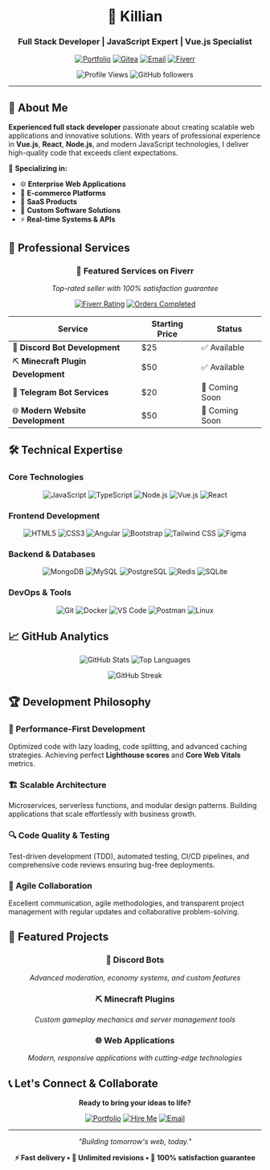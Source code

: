 <div align="center">

# 👋 Killian

### Full Stack Developer | JavaScript Expert | Vue.js Specialist

[![Portfolio](https://img.shields.io/badge/Portfolio-killiandalcin.fr-blue?style=for-the-badge&logo=globe&logoColor=white)](https://killiandalcin.fr/)
[![Gitea](https://img.shields.io/badge/Gitea-gitea.kamisama.ovh-green?style=for-the-badge&logo=gitea&logoColor=white)](https://gitea.kamisama.ovh/kayjaydee)
[![Email](https://img.shields.io/badge/Email-contact@killiandalcin.fr-red?style=for-the-badge&logo=gmail&logoColor=white)](mailto:contact@killiandalcin.fr)
[![Fiverr](https://img.shields.io/badge/Fiverr-Available-brightgreen?style=for-the-badge&logo=fiverr&logoColor=white)](https://www.fiverr.com/mr_kayjaydee)

![Profile Views](https://komarev.com/ghpvc/?username=mr-kayjaydee&color=brightgreen&style=for-the-badge)
![GitHub followers](https://img.shields.io/github/followers/mr-kayjaydee?style=for-the-badge&color=blue)

</div>

---

## 🚀 About Me

**Experienced full stack developer** passionate about creating scalable web applications and innovative solutions. With years of professional experience in **Vue.js**, **React**, **Node.js**, and modern JavaScript technologies, I deliver high-quality code that exceeds client expectations.

🎯 **Specializing in:**

-   🌐 **Enterprise Web Applications**
-   🛒 **E-commerce Platforms**
-   💼 **SaaS Products**
-   🤖 **Custom Software Solutions**
-   ⚡ **Real-time Systems & APIs**

## 💼 Professional Services

<div align="center">

### 🌟 Featured Services on Fiverr

_Top-rated seller with 100% satisfaction guarantee_

[![Fiverr Rating](https://img.shields.io/badge/⭐%20Rating-5.0/5.0-yellow?style=for-the-badge)](https://www.fiverr.com/mr_kayjaydee)
[![Orders Completed](https://img.shields.io/badge/Orders-100%2B%20Completed-success?style=for-the-badge)](https://www.fiverr.com/mr_kayjaydee)

</div>

| Service                             | Starting Price | Status         |
| ----------------------------------- | -------------- | -------------- |
| 🤖 **Discord Bot Development**      | $25            | ✅ Available   |
| ⛏️ **Minecraft Plugin Development** | $50            | ✅ Available   |
| 📱 **Telegram Bot Services**        | $20            | 🔄 Coming Soon |
| 🌐 **Modern Website Development**   | $50            | 🔄 Coming Soon |

## 🛠️ Technical Expertise

### **Core Technologies**

<div align="center">

![JavaScript](https://img.shields.io/badge/JavaScript-F7DF1E?style=for-the-badge&logo=javascript&logoColor=black)
![TypeScript](https://img.shields.io/badge/TypeScript-007ACC?style=for-the-badge&logo=typescript&logoColor=white)
![Node.js](https://img.shields.io/badge/Node.js-43853D?style=for-the-badge&logo=node.js&logoColor=white)
![Vue.js](https://img.shields.io/badge/Vue.js-35495E?style=for-the-badge&logo=vue.js&logoColor=4FC08D)
![React](https://img.shields.io/badge/React-20232A?style=for-the-badge&logo=react&logoColor=61DAFB)

</div>

### **Frontend Development**

<div align="center">

![HTML5](https://img.shields.io/badge/HTML5-E34F26?style=for-the-badge&logo=html5&logoColor=white)
![CSS3](https://img.shields.io/badge/CSS3-1572B6?style=for-the-badge&logo=css3&logoColor=white)
![Angular](https://img.shields.io/badge/Angular-DD0031?style=for-the-badge&logo=angular&logoColor=white)
![Bootstrap](https://img.shields.io/badge/Bootstrap-563D7C?style=for-the-badge&logo=bootstrap&logoColor=white)
![Tailwind CSS](https://img.shields.io/badge/Tailwind_CSS-38B2AC?style=for-the-badge&logo=tailwind-css&logoColor=white)
![Figma](https://img.shields.io/badge/Figma-F24E1E?style=for-the-badge&logo=figma&logoColor=white)

</div>

### **Backend & Databases**

<div align="center">

![MongoDB](https://img.shields.io/badge/MongoDB-4EA94B?style=for-the-badge&logo=mongodb&logoColor=white)
![MySQL](https://img.shields.io/badge/MySQL-00000F?style=for-the-badge&logo=mysql&logoColor=white)
![PostgreSQL](https://img.shields.io/badge/PostgreSQL-316192?style=for-the-badge&logo=postgresql&logoColor=white)
![Redis](https://img.shields.io/badge/Redis-DD0031?style=for-the-badge&logo=redis&logoColor=white)
![SQLite](https://img.shields.io/badge/SQLite-07405E?style=for-the-badge&logo=sqlite&logoColor=white)

</div>

### **DevOps & Tools**

<div align="center">

![Git](https://img.shields.io/badge/Git-F05032?style=for-the-badge&logo=git&logoColor=white)
![Docker](https://img.shields.io/badge/Docker-2496ED?style=for-the-badge&logo=docker&logoColor=white)
![VS Code](https://img.shields.io/badge/VS_Code-007ACC?style=for-the-badge&logo=visual-studio-code&logoColor=white)
![Postman](https://img.shields.io/badge/Postman-FF6C37?style=for-the-badge&logo=postman&logoColor=white)
![Linux](https://img.shields.io/badge/Linux-FCC624?style=for-the-badge&logo=linux&logoColor=black)

</div>

## 📈 GitHub Analytics

<div align="center">

![GitHub Stats](https://github-readme-stats.vercel.app/api?username=mr-kayjaydee&show_icons=true&theme=tokyonight&hide_border=true&count_private=true)
![Top Languages](https://github-readme-stats.vercel.app/api/top-langs/?username=mr-kayjaydee&layout=compact&theme=tokyonight&hide_border=true)

</div>

<div align="center">

![GitHub Streak](https://github-readme-streak-stats.herokuapp.com/?user=mr-kayjaydee&theme=tokyonight&hide_border=true)

</div>

## 🏆 Development Philosophy

### **🎯 Performance-First Development**

Optimized code with lazy loading, code splitting, and advanced caching strategies. Achieving perfect **Lighthouse scores** and **Core Web Vitals** metrics.

### **🏗️ Scalable Architecture**

Microservices, serverless functions, and modular design patterns. Building applications that scale effortlessly with business growth.

### **🔍 Code Quality & Testing**

Test-driven development (TDD), automated testing, CI/CD pipelines, and comprehensive code reviews ensuring bug-free deployments.

### **🤝 Agile Collaboration**

Excellent communication, agile methodologies, and transparent project management with regular updates and collaborative problem-solving.

## 🎨 Featured Projects

<div align="center">

### 🤖 Discord Bots

_Advanced moderation, economy systems, and custom features_

### ⛏️ Minecraft Plugins

_Custom gameplay mechanics and server management tools_

### 🌐 Web Applications

_Modern, responsive applications with cutting-edge technologies_

</div>

## 📞 Let's Connect & Collaborate

<div align="center">

**Ready to bring your ideas to life?**

[![Portfolio](https://img.shields.io/badge/🌐_Portfolio-Visit_Now-blue?style=for-the-badge)](https://killiandalcin.fr/)
[![Hire Me](https://img.shields.io/badge/💼_Hire_Me-Fiverr-brightgreen?style=for-the-badge)](https://www.fiverr.com/mr_kayjaydee)
[![Email](https://img.shields.io/badge/📧_Contact-Email_Me-red?style=for-the-badge)](mailto:contact@killiandalcin.fr)

---

_"Building tomorrow's web, today."_

**⚡ Fast delivery • 🔄 Unlimited revisions • 🎯 100% satisfaction guarantee**

</div>
